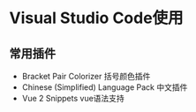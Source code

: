 # Visual Studio Code使用
## 常用插件
- Bracket Pair Colorizer 括号颜色插件
- Chinese (Simplified) Language Pack 中文插件
- Vue 2 Snippets vue语法支持



